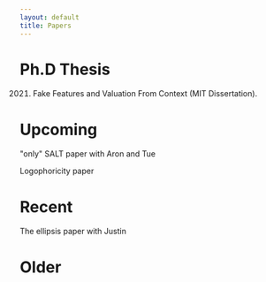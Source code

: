 ```yaml
---
layout: default
title: Papers
---
```



# Ph.D Thesis

2021. Fake Features and Valuation From Context (MIT Dissertation).



# Upcoming




"only" SALT paper with Aron and Tue


Logophoricity paper


# Recent

The ellipsis paper with Justin


# Older
